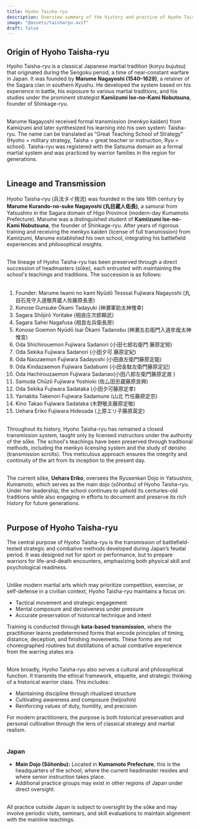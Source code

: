 ```yaml
---
title: Hyoho Taisha-ryu
description: Overview summary of the history and practice of Hyoho Taisha-ryu
image: "@assets/taisharyu.avif"
draft: false
---
```


## Origin of Hyoho Taisha-ryu

Hyoho Taisha-ryu is a classical Japanese martial tradition (koryu bujutsu) that originated during the Sengoku period, a time of near-constant warfare in Japan. It was founded by **Marume Nagayoshi (1540–1629)**, a retainer of the Sagara clan in southern Kyushu. He developed the system based on his experience in battle, his exposure to various martial traditions, and his studies under the prominent strategist **Kamiizumi Ise-no-Kami Nobutsuna**, founder of Shinkage-ryu.<br><br>

Marume Nagayoshi received formal transmission (menkyo kaiden) from Kamiizumi and later synthesized his learning into his own system: Taisha-ryu. The name can be translated as “Great Teaching School of Strategy” (Hyoho = military strategy, Taisha = great teacher or instruction, Ryu = school). Taisha-ryu was registered with the Satsuma domain as a formal martial system and was practiced by warrior families in the region for generations.<br><br>

## Lineage and Transmission

Hyoho Taisha-ryu (兵法タイ捨流) was founded in the late 16th century by **Marume Kurando-no-suke Nagayoshi (丸目蔵人佑長)**, a samurai from Yatsushiro in the Sagara domain of Higo Province (modern-day Kumamoto Prefecture). Marume was a distinguished student of **Kamiizumi Ise-no-Kami Nobutsuna**, the founder of Shinkage-ryu. After years of rigorous training and receiving the menkyo kaiden (license of full transmission) from Kamiizumi, Marume established his own school, integrating his battlefield experiences and philosophical insights.<br><br>

The lineage of Hyoho Taisha-ryu has been preserved through a direct succession of headmasters (sōke), each entrusted with maintaining the school's teachings and traditions. The succession is as follows:<br><br>

1. Founder: Marume Iwami no kami Nyūdō Tesssai Fujiwara Nagayoshi (丸目石見守入道徹斉蔵人佐藤原長恵)
2. Konose Gunsuke Ōkami Tadayuki (神瀬軍助太神惟幸)
3. Sagara Shōjirō Yoritake (相良庄次郎頼武)
4. Sagara Sahei Nagafusa (相良左兵衛長房)
5. Konose Goemon Nyūdō Isai Ōkami Tadanobu (神瀬五右衛門入道牟哉太神惟宜)
6. Oda Shichirouemon Fujiwara Sadanori (小田七郎右衛門 藤原定矩)
7. Oda Sekika Fujiwara Sadanori (小田夕可 藤原定紀)
8. Oda Naozaemon Fujiwara Sadayoshi (小田直左衛門藤原定能)
9. Oda Kindazaemon Fujiwara Sadabumi (小田金駄左衛門藤原定記)
10. Oda Hachirouzaemon Fujiwara Sadanao(小田八郎左衛門藤原定直 )
11. Samuda Chūzō Fujiwara Yoshioki (佐厶田忠蔵藤原良興)
12. Oda Sekika Fujiwara Sadataka (小田夕可藤原定孝)
13. Yamakita Takenori Fujiwara Sadamune (山北 竹任藤原定宗)
14. Kino Takao Fujiwara Sadataka (木野敬夫藤原定敬)
15. Uehara Eriko Fujiwara Hidesada (上原エリ子藤原英定)<br><br>

Throughout its history, Hyoho Taisha-ryu has remained a closed transmission system, taught only by licensed instructors under the authority of the sōke. The school's teachings have been preserved through traditional methods, including the menkyo licensing system and the study of densho (transmission scrolls). This meticulous approach ensures the integrity and continuity of the art from its inception to the present day.<br><br>

The current sōke, **Uehara Eriko**, oversees the Ryusenkan Dojo in Yatsushiro, Kumamoto, which serves as the main dojo (sōhonbu) of Hyoho Taisha-ryu. Under her leadership, the school continues to uphold its centuries-old traditions while also engaging in efforts to document and preserve its rich history for future generations.<br><br>

## Purpose of Hyoho Taisha-ryu

The central purpose of Hyoho Taisha-ryu is the transmission of battlefield-tested strategic and combative methods developed during Japan’s feudal period. It was designed not for sport or performance, but to prepare warriors for life-and-death encounters, emphasizing both physical skill and psychological readiness.<br><br>

Unlike modern martial arts which may prioritize competition, exercise, or self-defense in a civilian context, Hyoho Taisha-ryu maintains a focus on:
 + Tactical movement and strategic engagement
 + Mental composure and decisiveness under pressure
 + Accurate preservation of historical technique and intent

Training is conducted through **kata-based transmission**, where the practitioner learns predetermined forms that encode principles of timing, distance, deception, and finishing movements. These forms are not choreographed routines but distillations of actual combative experience from the warring states era.<br><br>

More broadly, Hyoho Taisha-ryu also serves a cultural and philosophical function. It transmits the ethical framework, etiquette, and strategic thinking of a historical warrior class. This includes:
- Maintaining discipline through ritualized structure
- Cultivating awareness and composure (heijoshin)
- Reinforcing values of duty, humility, and precision

For modern practitioners, the purpose is both historical preservation and personal cultivation through the lens of classical strategy and martial realism.<br><br>

### Japan
- **Main Dojo (Sōhonbu):** Located in **Kumamoto Prefecture**, this is the headquarters of the school, where the current headmaster resides and where senior instruction takes place.
- Additional practice groups may exist in other regions of Japan under direct oversight.<br><br>

All practice outside Japan is subject to oversight by the sōke and may involve periodic visits, seminars, and skill evaluations to maintain alignment with the mainline teachings.
